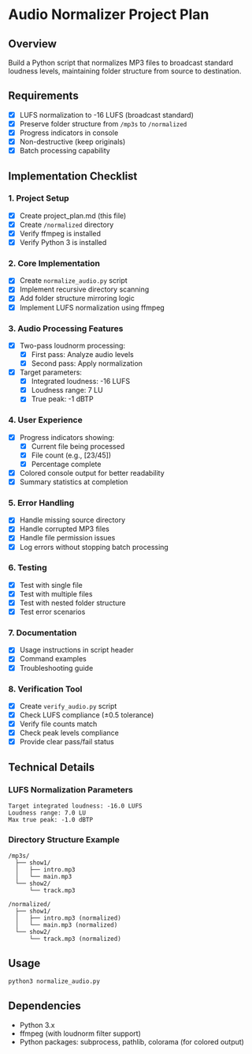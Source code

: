 # Audio Normalizer Project Plan

## Overview
Build a Python script that normalizes MP3 files to broadcast standard loudness levels, maintaining folder structure from source to destination.

## Requirements
- [x] LUFS normalization to -16 LUFS (broadcast standard)
- [x] Preserve folder structure from `/mp3s` to `/normalized`
- [x] Progress indicators in console
- [x] Non-destructive (keep originals)
- [x] Batch processing capability

## Implementation Checklist

### 1. Project Setup
- [x] Create project_plan.md (this file)
- [x] Create `/normalized` directory
- [x] Verify ffmpeg is installed
- [x] Verify Python 3 is installed

### 2. Core Implementation
- [x] Create `normalize_audio.py` script
- [x] Implement recursive directory scanning
- [x] Add folder structure mirroring logic
- [x] Implement LUFS normalization using ffmpeg

### 3. Audio Processing Features
- [x] Two-pass loudnorm processing:
  - [x] First pass: Analyze audio levels
  - [x] Second pass: Apply normalization
- [x] Target parameters:
  - [x] Integrated loudness: -16 LUFS
  - [x] Loudness range: 7 LU
  - [x] True peak: -1 dBTP

### 4. User Experience
- [x] Progress indicators showing:
  - [x] Current file being processed
  - [x] File count (e.g., [23/45])
  - [x] Percentage complete
- [x] Colored console output for better readability
- [x] Summary statistics at completion

### 5. Error Handling
- [x] Handle missing source directory
- [x] Handle corrupted MP3 files
- [x] Handle file permission issues
- [x] Log errors without stopping batch processing

### 6. Testing
- [x] Test with single file
- [x] Test with multiple files
- [x] Test with nested folder structure
- [x] Test error scenarios

### 7. Documentation
- [x] Usage instructions in script header
- [x] Command examples
- [x] Troubleshooting guide

### 8. Verification Tool
- [x] Create `verify_audio.py` script
- [x] Check LUFS compliance (±0.5 tolerance)
- [x] Verify file counts match
- [x] Check peak levels compliance
- [x] Provide clear pass/fail status

## Technical Details

### LUFS Normalization Parameters
```
Target integrated loudness: -16.0 LUFS
Loudness range: 7.0 LU  
Max true peak: -1.0 dBTP
```

### Directory Structure Example
```
/mp3s/
  ├── show1/
  │   ├── intro.mp3
  │   └── main.mp3
  └── show2/
      └── track.mp3

/normalized/
  ├── show1/
  │   ├── intro.mp3 (normalized)
  │   └── main.mp3 (normalized)
  └── show2/
      └── track.mp3 (normalized)
```

## Usage
```bash
python3 normalize_audio.py
```

## Dependencies
- Python 3.x
- ffmpeg (with loudnorm filter support)
- Python packages: subprocess, pathlib, colorama (for colored output)